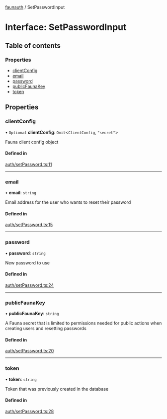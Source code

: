 [faunauth](../index.md) / SetPasswordInput

# Interface: SetPasswordInput

## Table of contents

### Properties

- [clientConfig](SetPasswordInput.md#clientconfig)
- [email](SetPasswordInput.md#email)
- [password](SetPasswordInput.md#password)
- [publicFaunaKey](SetPasswordInput.md#publicfaunakey)
- [token](SetPasswordInput.md#token)

## Properties

### clientConfig

• `Optional` **clientConfig**: `Omit`<`ClientConfig`, ``"secret"``\>

Fauna client config object

#### Defined in

[auth/setPassword.ts:11](https://github.com/alexnitta/faunauth/blob/2e19c33/src/auth/setPassword.ts#L11)

___

### email

• **email**: `string`

Email address for the user who wants to reset their password

#### Defined in

[auth/setPassword.ts:15](https://github.com/alexnitta/faunauth/blob/2e19c33/src/auth/setPassword.ts#L15)

___

### password

• **password**: `string`

New password to use

#### Defined in

[auth/setPassword.ts:24](https://github.com/alexnitta/faunauth/blob/2e19c33/src/auth/setPassword.ts#L24)

___

### publicFaunaKey

• **publicFaunaKey**: `string`

A Fauna secret that is limited to permissions needed for public actions when creating users
and resetting passwords

#### Defined in

[auth/setPassword.ts:20](https://github.com/alexnitta/faunauth/blob/2e19c33/src/auth/setPassword.ts#L20)

___

### token

• **token**: `string`

Token that was previously created in the database

#### Defined in

[auth/setPassword.ts:28](https://github.com/alexnitta/faunauth/blob/2e19c33/src/auth/setPassword.ts#L28)
